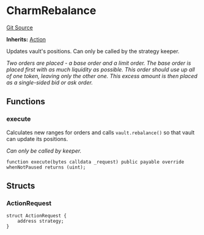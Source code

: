 # CharmRebalance
[Git Source](https://github.com/FloorDAO/floor-v2/blob/fd4de86a192de96d73fe2e56a84ec542b57b1c69/src/contracts/actions/charmfi/Rebalance.sol)

**Inherits:**
[Action](/src/contracts/actions/Action.sol/contract.Action.md)

Updates vault's positions. Can only be called by the strategy keeper.

*Two orders are placed - a base order and a limit order. The base
order is placed first with as much liquidity as possible. This order
should use up all of one token, leaving only the other one. This excess
amount is then placed as a single-sided bid or ask order.*


## Functions
### execute

Calculates new ranges for orders and calls `vault.rebalance()` so that vault can
update its positions.

*Can only be called by keeper.*


```solidity
function execute(bytes calldata _request) public payable override whenNotPaused returns (uint);
```

## Structs
### ActionRequest

```solidity
struct ActionRequest {
    address strategy;
}
```

